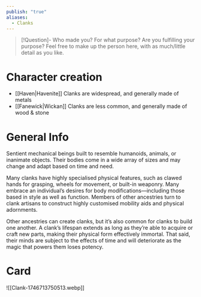 ```yaml
---
publish: "true"
aliases:
  - Clanks
---
```

> [!Question]- Who made you? For what purpose? Are you fulfilling your purpose?
> Feel free to make up the person here, with as much/little detail as you like.
# Character creation
* [[Haven|Havenite]] Clanks are widespread, and generally made of metals
* [[Fanewick|Wickan]] Clanks are less common, and generally made of wood & stone
# General Info
Sentient mechanical beings built to resemble humanoids, animals, or inanimate objects. Their bodies come in a wide array of sizes and may change and adapt based on time and need. 

Many clanks have highly specialised physical features, such as clawed hands for grasping, wheels for movement, or built-in weaponry. Many embrace an individual’s desires for body modifications—including those based in style as well as function. Members of other ancestries turn to clank artisans to construct highly customised mobility aids and physical adornments. 

Other ancestries can create clanks, but it’s also common for clanks to build one another. A clank’s lifespan extends as long as they’re able to acquire or craft new parts, making their physical form effectively immortal. That said, their minds are subject to the effects of time and will deteriorate as the magic that powers them loses potency.
# Card
![[Clank-1746713750513.webp]]
